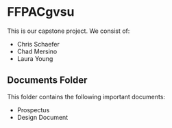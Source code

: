 # FFPACgvsu
This is our capstone project. We consist of:
* Chris Schaefer
* Chad Mersino
* Laura Young

## Documents Folder
This folder contains the following important documents:
* Prospectus
* Design Document